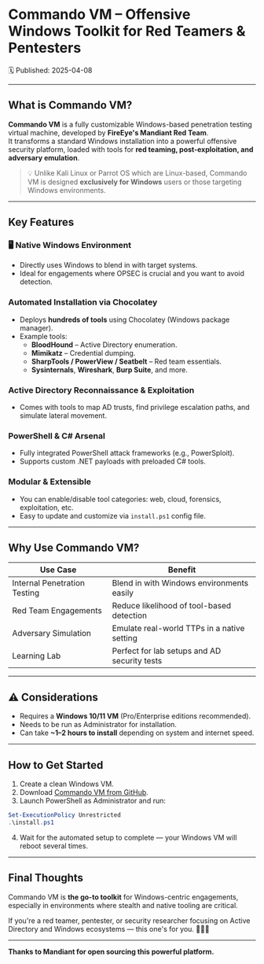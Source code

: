 # Commando VM – Offensive Windows Toolkit for Red Teamers & Pentesters  
🗓️ Published: 2025-04-08

---

## What is Commando VM?

**Commando VM** is a fully customizable Windows-based penetration testing virtual machine, developed by **FireEye's Mandiant Red Team**.  
It transforms a standard Windows installation into a powerful offensive security platform, loaded with tools for **red teaming, post-exploitation, and adversary emulation**.

> 💡 Unlike Kali Linux or Parrot OS which are Linux-based, Commando VM is designed **exclusively for Windows** users or those targeting Windows environments.

---

## Key Features

### 🖥️ Native Windows Environment  
- Directly uses Windows to blend in with target systems.
- Ideal for engagements where OPSEC is crucial and you want to avoid detection.

### Automated Installation via Chocolatey  
- Deploys **hundreds of tools** using Chocolatey (Windows package manager).
- Example tools:
  - **BloodHound** – Active Directory enumeration.
  - **Mimikatz** – Credential dumping.
  - **SharpTools / PowerView / Seatbelt** – Red team essentials.
  - **Sysinternals**, **Wireshark**, **Burp Suite**, and more.

### Active Directory Reconnaissance & Exploitation  
- Comes with tools to map AD trusts, find privilege escalation paths, and simulate lateral movement.

### PowerShell & C# Arsenal  
- Fully integrated PowerShell attack frameworks (e.g., PowerSploit).
- Supports custom .NET payloads with preloaded C# tools.

### Modular & Extensible  
- You can enable/disable tool categories: web, cloud, forensics, exploitation, etc.
- Easy to update and customize via `install.ps1` config file.

---

## Why Use Commando VM?

| Use Case                           | Benefit                                      |
|-----------------------------------|----------------------------------------------|
| Internal Penetration Testing      | Blend in with Windows environments easily    |
| Red Team Engagements              | Reduce likelihood of tool-based detection    |
| Adversary Simulation              | Emulate real-world TTPs in a native setting  |
| Learning Lab                      | Perfect for lab setups and AD security tests |

---

## ⚠️ Considerations

- Requires a **Windows 10/11 VM** (Pro/Enterprise editions recommended).
- Needs to be run as Administrator for installation.
- Can take **~1–2 hours to install** depending on system and internet speed.

---

## How to Get Started

1. Create a clean Windows VM.
2. Download [Commando VM from GitHub](https://github.com/mandiant/commando-vm).
3. Launch PowerShell as Administrator and run:

```powershell
Set-ExecutionPolicy Unrestricted
.\install.ps1
```

4. Wait for the automated setup to complete — your Windows VM will reboot several times.

---

## Final Thoughts

Commando VM is **the go-to toolkit** for Windows-centric engagements, especially in environments where stealth and native tooling are critical.

If you're a red teamer, pentester, or security researcher focusing on Active Directory and Windows ecosystems — this one's for you. 🧑‍💻🔥

---

**Thanks to Mandiant for open sourcing this powerful platform.**
